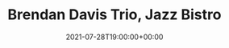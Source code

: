 ---
templateKey: event
guid: FB238108-8D65-0C67-EEED-925C4C131CA7
date: 2021-07-28T19:00:00+00:00
eventTime: 7pm
title: Brendan Davis Trio, Jazz Bistro
artist: Brendan Davis Trio
city: Toronto
venue: Jazz Bistro
group: Tim Shia
guests: Richard Whiteman
---